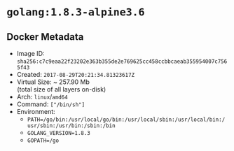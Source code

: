 # `golang:1.8.3-alpine3.6`

## Docker Metadata

- Image ID: `sha256:c7c9eaa22f23202e363b355de2e769625cc458ccbbcaeab355954007c7565f43`
- Created: `2017-08-29T20:21:34.81323617Z`
- Virtual Size: ~ 257.90 Mb  
  (total size of all layers on-disk)
- Arch: `linux`/`amd64`
- Command: `["/bin/sh"]`
- Environment:
  - `PATH=/go/bin:/usr/local/go/bin:/usr/local/sbin:/usr/local/bin:/usr/sbin:/usr/bin:/sbin:/bin`
  - `GOLANG_VERSION=1.8.3`
  - `GOPATH=/go`
